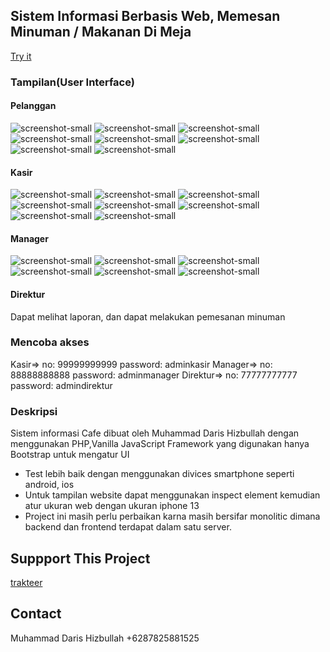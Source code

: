 ## Sistem Informasi Berbasis Web, Memesan Minuman / Makanan Di Meja
[Try it](https://demo.susumurniindonesia.com/index.php)
### Tampilan(User Interface)
#### Pelanggan
![screenshot-small](https://pbs.twimg.com/media/Fx6Nv5daEAs_I18?format=png&name=small)
![screenshot-small](https://pbs.twimg.com/media/Fx6OmZ2aMAAQvaJ?format=png&name=small)
![screenshot-small](https://pbs.twimg.com/media/Fx6O5NHaQAEou5W?format=png&name=small)
![screenshot-small](https://pbs.twimg.com/media/Fx6PQqaakAUKzfl?format=png&name=small)
![screenshot-small](https://pbs.twimg.com/media/Fx6PjHfacAAtPy5?format=png&name=small)
![screenshot-small](https://pbs.twimg.com/media/Fx6PzI1aYAArcZZ?format=png&name=small)
![screenshot-small](https://pbs.twimg.com/media/Fx6Kti1aUAAGB8L?format=png&name=small)
![screenshot-small](https://pbs.twimg.com/media/Fx6LB3AaUAEm7vo?format=png&name=small)
#### Kasir
![screenshot-small](https://pbs.twimg.com/media/Fx6RS79aIAE1jbo?format=png&name=small)
![screenshot-small](https://pbs.twimg.com/media/Fx6RtvuaMAIeXxr?format=png&name=small)
![screenshot-small](https://pbs.twimg.com/media/Fx6SI_EaIAA8xrC?format=png&name=small)
![screenshot-small](https://pbs.twimg.com/media/Fx6SjstaEAEBZoj?format=png&name=small)
![screenshot-small](https://pbs.twimg.com/media/Fx6TBvzaQAAIb2E?format=png&name=small)
![screenshot-small](https://pbs.twimg.com/media/Fx6TcktaUAAYzn3?format=png&name=small)
![screenshot-small](https://pbs.twimg.com/media/Fx6T8JHaQAANDVD?format=png&name=small)
![screenshot-small](https://pbs.twimg.com/media/Fx6UM0haQAA_CWm?format=png&name=small)
#### Manager
![screenshot-small](https://pbs.twimg.com/media/Fx6UpMUaUAEtMmw?format=png&name=small)
![screenshot-small](https://pbs.twimg.com/media/Fx6VFWUaMAYp2_g?format=png&name=small)
![screenshot-small](https://pbs.twimg.com/media/Fx6VVCCaIAAriCn?format=png&name=small)
![screenshot-small](https://pbs.twimg.com/media/Fx6VjNvaIAEfwNk?format=png&name=small)
![screenshot-small](https://pbs.twimg.com/media/Fx6WjkAaYAEhWZs?format=png&name=small)
![screenshot-small](https://pbs.twimg.com/media/Fx6W9z6acAAljoZ?format=png&name=small)
#### Direktur
Dapat melihat laporan, dan dapat melakukan pemesanan minuman
### Mencoba akses
Kasir=> no: 99999999999 password: adminkasir
Manager=> no: 88888888888 password: adminmanager
Direktur=> no: 77777777777 password: admindirektur
### Deskripsi
Sistem informasi Cafe dibuat oleh Muhammad Daris Hizbullah dengan menggunakan PHP,Vanilla JavaScript
Framework yang digunakan hanya Bootstrap untuk mengatur UI
* Test lebih baik dengan menggunakan divices smartphone seperti android, ios
* Untuk tampilan website dapat menggunakan inspect element kemudian atur ukuran web dengan ukuran iphone 13
* Project ini masih perlu perbaikan karna masih bersifar monolitic dimana backend dan frontend terdapat dalam satu server.
## Suppport This Project
[trakteer](https://trakteer.id/mdarish/tip?quantity=1)
## Contact
Muhammad Daris Hizbullah
+6287825881525
